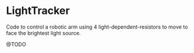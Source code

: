 # LightTracker
 Code to control a robotic arm using 4 light-dependent-resistors to move to face the brightest light source.

@TODO
